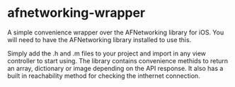 # afnetworking-wrapper
A simple convenience wrapper over the AFNetworking library for iOS. You will need to have the AFNetworking library installed to use this.

Simply add the .h and .m files to your project and import in any view controller to start using. The library contains convenience methids to return an array, dictionary or image depending on the API response. It also has a built in reachability method for checking the inthernet connection.
